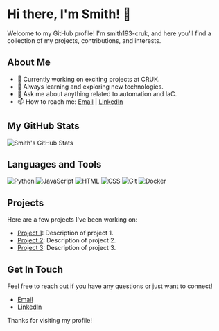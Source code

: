 # Hi there, I'm Smith! 👋

Welcome to my GitHub profile! I'm smith193-cruk, and here you'll find a collection of my projects, contributions, and interests. 

## About Me

- 🔭 Currently working on exciting projects at CRUK.
- 🌱 Always learning and exploring new technologies.
- 💬 Ask me about anything related to automation and IaC.
- 📫 How to reach me: [Email](mailto:paul.smith@cancer.org.uk) | [LinkedIn](https://www.linkedin.com/in/psmith282)

## My GitHub Stats

![Smith's GitHub Stats](https://github-readme-stats.vercel.app/api?username=smith193-cruk&show_icons=true&theme=radical)

## Languages and Tools

![Python](https://img.shields.io/badge/-Python-000?&logo=Python)
![JavaScript](https://img.shields.io/badge/-JavaScript-000?&logo=JavaScript)
![HTML](https://img.shields.io/badge/-HTML-000?&logo=HTML5)
![CSS](https://img.shields.io/badge/-CSS-000?&logo=CSS3)
![Git](https://img.shields.io/badge/-Git-000?&logo=Git)
![Docker](https://img.shields.io/badge/-Docker-000?&logo=Docker)

## Projects

Here are a few projects I've been working on:

- [Project 1](https://github.com/smith193-cruk/project1): Description of project 1.
- [Project 2](https://github.com/smith193-cruk/project2): Description of project 2.
- [Project 3](https://github.com/smith193-cruk/project3): Description of project 3.

## Get In Touch

Feel free to reach out if you have any questions or just want to connect!

- [Email](mailto:paul.smith@cancer.org.uk)
- [LinkedIn](https://www.linkedin.com/in/psmith282)

Thanks for visiting my profile!
